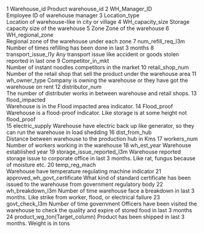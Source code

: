 1
Warehouse_id
Product warehouse_id
2
WH_Manager_ID    
Employee ID of warehouse manager 
3
Location_type    
Location of warehouse-like in city or village
4
WH_capacity_size
Storage capacity size of the warehouse
5
Zone 
Zone of the warehouse
6
WH_regional_zone      
Regional zone of the warehouse under each zone
7
num_refill_req_l3m   
Number of times refilling has been done in last 3 months
8
transport_issue_l1y
Any transport issue like accident or goods stolen reported in last one
9
Competitor_in_mkt      
Number of instant noodles competitors in the market
10
retail_shop_num     
Number of the retail shop that sell the product under the warehouse area
11
wh_owner_type
Company is owning the warehouse or they have got the  warehouse on rent
12
distributor_num   
The number of distributer works in between warehouse and retail shops. 
13
flood_impacted     
Warehouse is in the Flood impacted area indicator.
14
Flood_proof
Warehouse is a flood-proof indicator.  Like storage is at some height not flood_proof  
15
electric_supply
Warehouse have electric back up like generator, so they can run the warehouse in load shedding
16
dist_from_hub            
Distance between warehouse to the production hub in Kms
17
 workers_num        
Number of workers working in the warehouse
18
wh_est_year 
 Warehouse established year
19
storage_issue_reported_l3m
Warehouse reported storage issue to corporate office in last 3 months. Like rat, fungus because of moisture etc.
20
temp_reg_mach    
Warehouse have temperature regulating machine indicator
21
approved_wh_govt_certificate
What kind of standard certificate has been issued to the warehouse from government regulatory body
22
 wh_breakdown_l3m 
Number of time warehouse face a breakdown in last 3 months. Like strike from worker, flood, or electrical failure
23
govt_check_l3m
Number of time government Officers have been visited the warehouse to check the quality and expire of stored food in last 3 months
24
product_wg_ton(Target_column)
 Product has been shipped in last 3 months. Weight is in tons
